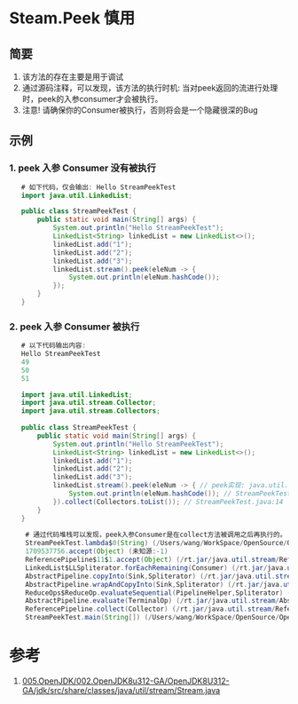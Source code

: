 # Steam.Peek 慎用
## 简要
1. 该方法的存在主要是用于调试
2. 通过源码注释，可以发现，该方法的执行时机: 当对peek返回的流进行处理时，peek的入参consumer才会被执行。
3. 注意! 请确保你的Consumer被执行，否则将会是一个隐藏很深的Bug

## 示例
### 1. peek 入参 Consumer 没有被执行
```java
   # 如下代码，仅会输出: Hello StreamPeekTest
   import java.util.LinkedList;

   public class StreamPeekTest {
       public static void main(String[] args) {
           System.out.println("Hello StreamPeekTest");
           LinkedList<String> linkedList = new LinkedList<>();
           linkedList.add("1");
           linkedList.add("2");
           linkedList.add("3");
           linkedList.stream().peek(eleNum -> {
               System.out.println(eleNum.hashCode());
           });
       }
   }
```

### 2. peek 入参 Consumer 被执行
```java
   # 以下代码输出内容:
   Hello StreamPeekTest
   49
   50
   51

   import java.util.LinkedList;
   import java.util.stream.Collector;
   import java.util.stream.Collectors;
   
   public class StreamPeekTest {
       public static void main(String[] args) {
           System.out.println("Hello StreamPeekTest");
           LinkedList<String> linkedList = new LinkedList<>();
           linkedList.add("1");
           linkedList.add("2");
           linkedList.add("3");
           linkedList.stream().peek(eleNum -> { // peek实现: java.util.stream.ReferencePipeline.peek
               System.out.println(eleNum.hashCode()); // StreamPeekTest.java:13
           }).collect(Collectors.toList()); // StreamPeekTest.java:14
       }
   }
    
    # 通过代码堆栈可以发现，peek入参Consumer是在collect方法被调用之后再执行的。
    StreamPeekTest.lambda$0(String) (/Users/wang/WorkSpace/OpenSource/OpenJDK/007.JDK常见问题集锦/002.慎用Stream.peek/StreamPeekTest.java:13)
    1709537756.accept(Object) (未知源:-1)
    ReferencePipeline$11$1.accept(Object) (/rt.jar/java.util.stream/ReferencePipeline.class:372)
    LinkedList$LLSpliterator.forEachRemaining(Consumer) (/rt.jar/java.util/LinkedList.class:1235)
    AbstractPipeline.copyInto(Sink,Spliterator) (/rt.jar/java.util.stream/AbstractPipeline.class:482)
    AbstractPipeline.wrapAndCopyInto(Sink,Spliterator) (/rt.jar/java.util.stream/AbstractPipeline.class:472)
    ReduceOps$ReduceOp.evaluateSequential(PipelineHelper,Spliterator) (/rt.jar/java.util.stream/ReduceOps.class:708)
    AbstractPipeline.evaluate(TerminalOp) (/rt.jar/java.util.stream/AbstractPipeline.class:234)
    ReferencePipeline.collect(Collector) (/rt.jar/java.util.stream/ReferencePipeline.class:499)
    StreamPeekTest.main(String[]) (/Users/wang/WorkSpace/OpenSource/OpenJDK/007.JDK常见问题集锦/002.慎用Stream.peek/StreamPeekTest.java:14)
```

# 参考
1. [005.OpenJDK/002.OpenJDK8u312-GA/OpenJDK8U312-GA/jdk/src/share/classes/java/util/stream/Stream.java](../../005.OpenJDK/002.OpenJDK8u312-GA/OpenJDK8U312-GA/jdk/src/share/classes/java/util/stream/Stream.java)